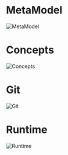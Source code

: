 # MetaModel
![MetaModel](http://www.plantuml.com/plantuml/proxy?cache=no&src=https://raw.github.com/sa-mw-dach/manuela/master/docs/architecture/metamodel.plantuml)

# Concepts
![Concepts](http://www.plantuml.com/plantuml/proxy?cache=no&src=https://raw.github.com/sa-mw-dach/manuela/master/docs/architecture/metamodel.concepts.plantuml)

# Git
![Git](http://www.plantuml.com/plantuml/proxy?cache=no&src=https://raw.github.com/sa-mw-dach/manuela/master/docs/architecture/metamodel.git.plantuml)

# Runtime
![Runtime](http://www.plantuml.com/plantuml/proxy?cache=no&src=https://raw.github.com/sa-mw-dach/manuela/master/docs/architecture/metamodel.runtime.plantuml)

